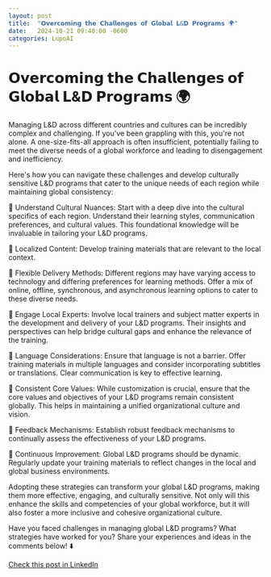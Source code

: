 ```yaml
---
layout: post
title:  "𝗢𝘃𝗲𝗿𝗰𝗼𝗺𝗶𝗻𝗴 𝘁𝗵𝗲 𝗖𝗵𝗮𝗹𝗹𝗲𝗻𝗴𝗲𝘀 𝗼𝗳 𝗚𝗹𝗼𝗯𝗮𝗹 𝗟&𝗗 𝗣𝗿𝗼𝗴𝗿𝗮𝗺𝘀 🌍"
date:   2024-10-21 09:40:00 -0600
categories: LupoAI
---
```


# 𝗢𝘃𝗲𝗿𝗰𝗼𝗺𝗶𝗻𝗴 𝘁𝗵𝗲 𝗖𝗵𝗮𝗹𝗹𝗲𝗻𝗴𝗲𝘀 𝗼𝗳 𝗚𝗹𝗼𝗯𝗮𝗹 𝗟&𝗗 𝗣𝗿𝗼𝗴𝗿𝗮𝗺𝘀 🌍

Managing L&D across different countries and cultures can be incredibly complex and challenging. If you've been grappling with this, you're not alone. A one-size-fits-all approach is often insufficient, potentially failing to meet the diverse needs of a global workforce and leading to disengagement and inefficiency.

Here's how you can navigate these challenges and develop culturally sensitive L&D programs that cater to the unique needs of each region while maintaining global consistency:

📌 Understand Cultural Nuances: Start with a deep dive into the cultural specifics of each region. Understand their learning styles, communication preferences, and cultural values. This foundational knowledge will be invaluable in tailoring your L&D programs.

📌 Localized Content: Develop training materials that are relevant to the local context.  

📌 Flexible Delivery Methods: Different regions may have varying access to technology and differing preferences for learning methods. Offer a mix of online, offline, synchronous, and asynchronous learning options to cater to these diverse needs.

📌 Engage Local Experts: Involve local trainers and subject matter experts in the development and delivery of your L&D programs. Their insights and perspectives can help bridge cultural gaps and enhance the relevance of the training.

📌 Language Considerations: Ensure that language is not a barrier. Offer training materials in multiple languages and consider incorporating subtitles or translations. Clear communication is key to effective learning.

📌 Consistent Core Values: While customization is crucial, ensure that the core values and objectives of your L&D programs remain consistent globally. This helps in maintaining a unified organizational culture and vision.

📌 Feedback Mechanisms: Establish robust feedback mechanisms to continually assess the effectiveness of your L&D programs. 

📌 Continuous Improvement: Global L&D programs should be dynamic. Regularly update your training materials to reflect changes in the local and global business environments.  

Adopting these strategies can transform your global L&D programs, making them more effective, engaging, and culturally sensitive. Not only will this enhance the skills and competencies of your global workforce, but it will also foster a more inclusive and cohesive organizational culture.

Have you faced challenges in managing global L&D programs? What strategies have worked for you? Share your experiences and ideas in the comments below! ⬇️

[Check this post in LinkedIn](https://www.linkedin.com/posts/xmorera_globallearning-l-traininginnovation-activity-7254124294912241665-x5ep?utm_source=share&utm_medium=member_desktop)